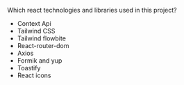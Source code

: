 Which react technologies and libraries used in this project?

- Context Api
- Tailwind CSS
- Tailwind flowbite
- React-router-dom
- Axios
- Formik and yup
- Toastify
- React icons
